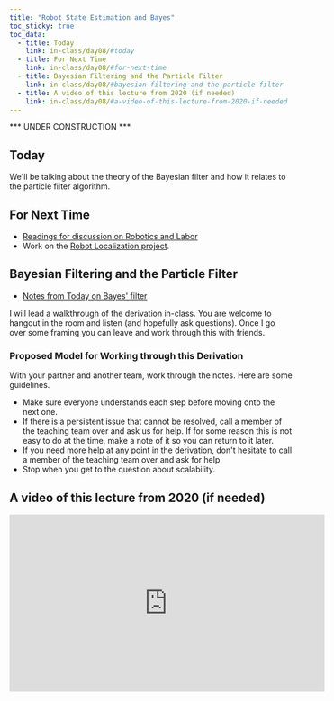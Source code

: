 ```yaml
---
title: "Robot State Estimation and Bayes"
toc_sticky: true
toc_data:
  - title: Today
    link: in-class/day08/#today
  - title: For Next Time
    link: in-class/day08/#for-next-time
  - title: Bayesian Filtering and the Particle Filter
    link: in-class/day08/#bayesian-filtering-and-the-particle-filter
  - title: A video of this lecture from 2020 (if needed)
    link: in-class/day08/#a-video-of-this-lecture-from-2020-if-needed
---
```


*** UNDER CONSTRUCTION ***

## Today

We'll be talking about the theory of the Bayesian filter and how it relates to the particle filter algorithm.

## For Next Time

* [Readings for discussion on Robotics and Labor](https://olin.instructure.com/courses/592/assignments/10724)
* Work on the [Robot Localization project](../assignments/robot_localization).


## Bayesian Filtering and the Particle Filter

* [Notes from Today on Bayes' filter](updated_bayes_filter.pdf)

I will lead a walkthrough of the derivation in-class.  You are welcome to hangout in the room and listen (and hopefully ask questions).  Once I go over some framing you can leave and work through this with friends..

### Proposed Model for Working through this Derivation

With your partner and another team, work through the notes.  Here are some guidelines.

* Make sure everyone understands each step before moving onto the next one.
* If there is a persistent issue that cannot be resolved, call a member of the teaching team over and ask us for help.  If for some reason this is not easy to do at the time, make a note of it so you can return to it later.
* If you need more help at any point in the derivation, don't hesitate to call a member of the teaching team over and ask for help.
* Stop when you get to the question about scalability.

## A video of this lecture from 2020 (if needed)

<iframe width="560" height="315" src="https://www.youtube.com/embed/l7CrjOTlioU" frameborder="0" allow="accelerometer; autoplay; clipboard-write; encrypted-media; gyroscope; picture-in-picture" allowfullscreen></iframe>
